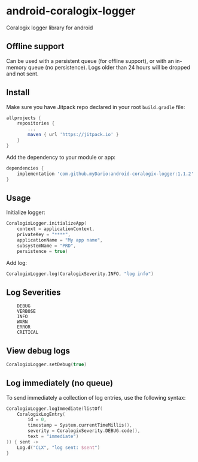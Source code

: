 # android-coralogix-logger
Coralogix logger library for android

## Offline support
Can be used with a persistent queue (for offline support), or with an in-memory queue (no persistence). 
Logs older than 24 hours will be dropped and not sent.

## Install
Make sure you have Jitpack repo declared in your root `build.gradle` file:
```gradle
allprojects {
    repositories {
        ...
        maven { url 'https://jitpack.io' }
    }
}
```

Add the dependency to your module or app:
```gradle
dependencies {
    implementation 'com.github.myDario:android-coralogix-logger:1.1.2'
}
```

## Usage
Initialize logger:
```kotlin
CoralogixLogger.initializeApp(
    context = applicationContext,
    privateKey = "****",
    applicationName = "My app name",
    subsystemName = "PRD",
    persistence = true)
```

Add log:
```kotlin
CoralogixLogger.log(CoralogixSeverity.INFO, "log info")
```

## Log Severities
```
    DEBUG
    VERBOSE
    INFO
    WARN
    ERROR
    CRITICAL
```

## View debug logs
```kotlin
CoralogixLogger.setDebug(true)
```

## Log immediately (no queue)
To send immediately a collection of log entries, use the following syntax:
```kotlin
CoralogixLogger.logImmediate(listOf(
    CoralogixLogEntry(
        id = 0,
        timestamp = System.currentTimeMillis(),
        severity = CoralogixSeverity.DEBUG.code(),
        text = "immediate")
)) { sent ->
    Log.d("CLX", "log sent: $sent")
}
```